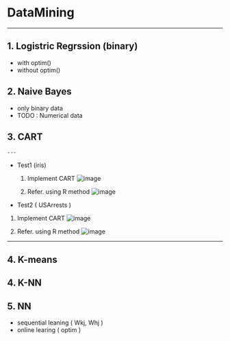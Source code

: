 # DataMining

---

## 1. Logistric Regrssion (binary)
  - with optim() 
  - without optim()

## 2. Naive Bayes
  - only binary data
  - TODO : Numerical data

## 3. CART
    ---
  - Test1 (iris)
    1. Implement CART
    ![image](https://user-images.githubusercontent.com/31869418/73610973-75f35300-4620-11ea-93f4-85b7e238951b.png)

    2. Refer. using R method
    ![image](https://user-images.githubusercontent.com/31869418/73610967-6411b000-4620-11ea-8248-a32561376581.png)

  - Test2 ( USArrests )
  1. Implement CART
  ![image](https://user-images.githubusercontent.com/31869418/73610993-a3400100-4620-11ea-9c67-5034cd62751b.png)

  2. Refer. using R method
  ![image](https://user-images.githubusercontent.com/31869418/73610998-adfa9600-4620-11ea-8bb6-9552bf2e0c22.png)
   ---

## 4. K-means

## 4. K-NN

## 5. NN
  - sequential leaning ( Wkj, Whj )
  - online learing ( optim )
